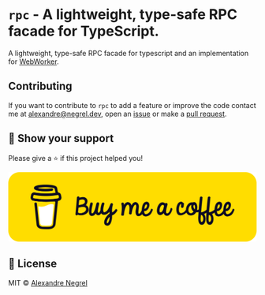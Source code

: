 # `rpc` - A lightweight, type-safe RPC facade for TypeScript.

A lightweight, type-safe RPC facade for typescript and an implementation for
[WebWorker](https://developer.mozilla.org/en-US/docs/Web/API/Worker).

## Contributing

If you want to contribute to `rpc` to add a feature or improve the code contact
me at [alexandre@negrel.dev](mailto:alexandre@negrel.dev), open an
[issue](https://github.com/negrel/rpc/issues) or make a
[pull request](https://github.com/negrel/rpc/pulls).

## :stars: Show your support

Please give a :star: if this project helped you!

[![buy me a coffee](https://github.com/negrel/.github/blob/master/.github/images/bmc-button.png?raw=true)](https://www.buymeacoffee.com/negrel)

## :scroll: License

MIT © [Alexandre Negrel](https://www.negrel.dev/)
